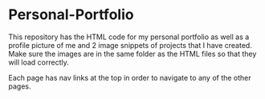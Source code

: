 # Personal-Portfolio

This repository has the HTML code for my personal portfolio as well as a profile picture of me and 2 image snippets of projects that I have created. Make sure the images are in the same folder as the HTML files so that they will load correctly.

Each page has nav links at the top in order to navigate to any of the other pages.